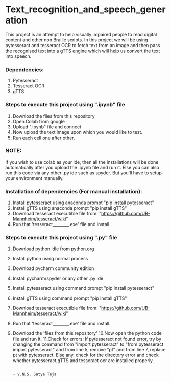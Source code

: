 # Text_recognition_and_speech_generation
This project is an attempt to help visually impaired people to read digital content and other non Braille scripts. 
In this project we will be using pytesseract and tesseract OCR to fetch text from an image and then pass the recognised text into a 
gTTS engine which will help us convert the text into speech.

### Dependencies:
1. Pytesseract
2. Tesseract OCR
3. gTTS 

### Steps to execute this project using ".ipynb" file
1. Download the files from this repository 
2. Open Colab from google
3. Upload ".ipynb" file and connect
4. Now upload the text image upon which you would like to test.
5. Run each cell one after other.

### NOTE:
If you wish to use colab as your ide, then all the installations will be done automatically after you upload the .ipynb file and run it.
Else you can also run this code via any other .py ide such as spyder. But you'll have to setup your environment manually.

### Installation of dependencies (For manual installation):
1. Install pytesseract using anaconda prompt
"pip install pytesseract"
2.  Install gTTS using anaconda prompt
"pip install gTTS"
3.  Download tesseract executible file from: 
"https://github.com/UB-Mannheim/tesseract/wiki"
4.  Run that 'tesseract________.exe' file and install.

### Steps to execute this project using ".py" file                                                                  
1.  Download python idle from python.org 
2.  Install python using normal process 
3.  Download pycharm community edition 
4.  Install pycharm/spyder or any other .py ide.
5.  Install pytesseract using command prompt
"pip install pytesseract"
6.  Install gTTS using command prompt
"pip install gTTS"
7.  Download tesseract executible file from: 
"https://github.com/UB-Mannheim/tesseract/wiki"
8.  Run that 'tesseract________.exe' file and install.
9.  Download the 'files from this repository' 
10.Now open the python code file and run it.
11.Check for errors:
      If pytesseract not found error, try by changing the 
      command  from "import pytesseract" to 
      "from pytesseract import pytesseract" and
      from line 5, remove "pt" and from line 7,
      replace pt with pytesseract.
      Else any, check for the directory error and 
      check whether pytesseract,gTTS and tesseract ocr 
      are installed properly.

                                                                                                     - V.N.S. Satya Teja
